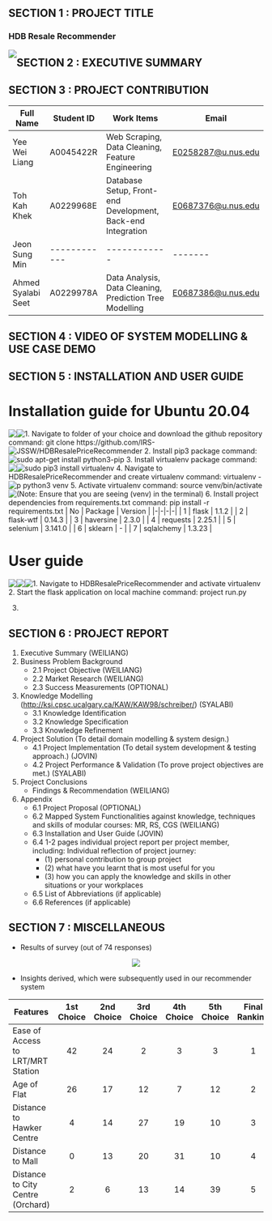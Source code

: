 ## SECTION 1 : PROJECT TITLE
### HDB Resale Recommender
<img src="Miscellaneous/Images/Poster.png?raw=true" style="float: left; margin-right: 0px;" />

## SECTION 2 : EXECUTIVE SUMMARY

## SECTION 3 : PROJECT CONTRIBUTION

| Full Name | Student ID | Work Items | Email |
|-----------|------------|------------|-------|
|Yee Wei Liang|A0045422R|Web Scraping, Data Cleaning, Feature Engineering |E0258287@u.nus.edu|
|Toh Kah Khek|A0229968E|Database Setup, Front-end Development, Back-end Integration|E0687376@u.nus.edu|
|Jeon Sung Min|------------|------------|-------|
|Ahmed Syalabi Seet|A0229978A|Data Analysis, Data Cleaning, Prediction Tree Modelling|E0687386@u.nus.edu|

## SECTION 4 : VIDEO OF SYSTEM MODELLING & USE CASE DEMO

## SECTION 5 : INSTALLATION AND USER GUIDE
# Installation guide for Ubuntu 20.04
<img src="Miscellaneous/Install Guide/Step1-1.png?raw=true" style="float: left; margin-right: 0px;" />
<img src="Miscellaneous/Install Guide/Step1-2.png?raw=true" style="float: left; margin-right: 0px;" />
1. Navigate to folder of your choice and download the github repository
   command: git clone https://github.com/IRS-JSSW/HDBResalePriceRecommender

<img src="Miscellaneous/Install Guide/Step2.png?raw=true" style="float: left; margin-right: 0px;" />
2. Install pip3 package
   command: sudo apt-get install python3-pip

<img src="Miscellaneous/Install Guide/Step3.png?raw=true" style="float: left; margin-right: 0px;" />
3. Install virtualenv package
   command: sudo pip3 install virtualenv

<img src="Miscellaneous/Install Guide/Step4-1.png?raw=true" style="float: left; margin-right: 0px;" />
<img src="Miscellaneous/Install Guide/Step4-2.png?raw=true" style="float: left; margin-right: 0px;" />
4. Navigate to HDBResalePriceRecommender and create virtualenv
   command: virtualenv -p python3 venv

<img src="Miscellaneous/Install Guide/Step5.png?raw=true" style="float: left; margin-right: 0px;" />
5. Activate virtualenv
   command: source venv/bin/activate
   (Note: Ensure that you are seeing (venv) in the terminal)

<img src="Miscellaneous/Install Guide/Step6.png" style="float: left; margin-right: 0px;" />
6. Install project dependencies from requirements.txt
   command: pip install -r requirements.txt
   | No | Package | Version |
   |-|-|-|-|
   | 1 | flask | 1.1.2 |
   | 2 | flask-wtf | 0.14.3 |
   | 3 | haversine | 2.3.0 |
   | 4 | requests | 2.25.1 |
   | 5 | selenium | 3.141.0 |
   | 6 | sklearn | - |
   | 7 | sqlalchemy | 1.3.23 |

# User guide
<img src="Miscellaneous/User Guide/Step1-1.png" style="float: left; margin-right: 0px;" />
<img src="Miscellaneous/User Guide/Step1-2.png" style="float: left; margin-right: 0px;" />
1. Navigate to HDBResalePriceRecommender and activate virtualenv

<img src="Miscellaneous/User Guide/Step2.png" style="float: left; margin-right: 0px;" />
2. Start the flask application on local machine
   command: project run.py

3. 

## SECTION 6 : PROJECT REPORT

1. Executive Summary (WEILIANG)
2. Business Problem Background
    - 2.1   Project Objective (WEILIANG)
    - 2.2   Market Research (WEILIANG)
    - 2.3   Success Measurements (OPTIONAL)
3. Knowledge Modelling (http://ksi.cpsc.ucalgary.ca/KAW/KAW98/schreiber/) (SYALABI)
    - 3.1   Knowledge Identification 
    - 3.2   Knowledge Specification
    - 3.3   Knowledge Refinement
4. Project Solution (To detail domain modelling & system design.)
    - 4.1   Project Implementation (To detail system development & testing approach.) (JOVIN)
    - 4.2   Project Performance & Validation (To prove project objectives are met.) (SYALABI)
5. Project Conclusions
    - Findings & Recommendation (WEILIANG)
6. Appendix 
    - 6.1   Project Proposal (OPTIONAL)
    - 6.2   Mapped System Functionalities against knowledge, techniques and skills of modular courses: MR, RS, CGS (WEILIANG)
    - 6.3   Installation and User Guide (JOVIN)
    - 6.4   1-2 pages individual project report per project member, including: Individual reflection of project journey:
      - (1) personal contribution to group project 
      - (2) what have you learnt that is most useful for you 
      - (3) how you can apply the knowledge and skills in other situations or your workplaces
    - 6.5   List of Abbreviations (if applicable)
    - 6.6   References (if applicable)

## SECTION 7 : MISCELLANEOUS

- Results of survey (out of 74 responses)

<p align='center'> 
    <img src="https://user-images.githubusercontent.com/70024666/115525076-58f87d80-a2c1-11eb-96b0-356861c7f4c1.png">
</p>

- Insights derived, which were subsequently used in our recommender system

| Features | 1st Choice | 2nd Choice | 3rd Choice | 4th Choice | 5th Choice | Final Ranking |
|----------|:----------:|:----------:|:----------:|:----------:|:----------:|:-------------:|
|Ease of Access to LRT/MRT Station|42|24|2|3|3|1|
|Age of Flat|26|17|12|7|12|2|
|Distance to Hawker Centre|4|14|27|19|10|3|
|Distance to Mall|0|13|20|31|10|4|
|Distance to City Centre (Orchard)|2|6|13|14|39|5|
